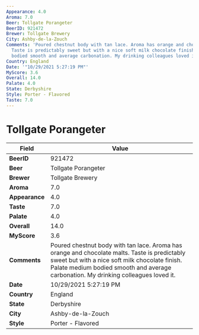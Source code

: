 ```yaml
---
Appearance: 4.0
Aroma: 7.0
Beer: Tollgate Porangeter
BeerID: 921472
Brewer: Tollgate Brewery
City: Ashby-de-la-Zouch
Comments: 'Poured chestnut body with tan lace. Aroma has orange and chocolate malts.
  Taste is predictably sweet but with a nice soft milk chocolate finish. Palate medium
  bodied smooth and average carbonation. My drinking colleagues loved it. '
Country: England
Date: '"10/29/2021 5:27:19 PM"'
MyScore: 3.6
Overall: 14.0
Palate: 4.0
State: Derbyshire
Style: Porter - Flavored
Taste: 7.0
---
```


# Tollgate Porangeter

| Field         | Value |
|---------------|-------|
| **BeerID** | 921472 |
| **Beer** | Tollgate Porangeter |
| **Brewer** | Tollgate Brewery |
| **Aroma** | 7.0 |
| **Appearance** | 4.0 |
| **Taste** | 7.0 |
| **Palate** | 4.0 |
| **Overall** | 14.0 |
| **MyScore** | 3.6 |
| **Comments** | Poured chestnut body with tan lace. Aroma has orange and chocolate malts. Taste is predictably sweet but with a nice soft milk chocolate finish. Palate medium bodied smooth and average carbonation. My drinking colleagues loved it.  |
| **Date** | 10/29/2021 5:27:19 PM |
| **Country** | England |
| **State** | Derbyshire |
| **City** | Ashby-de-la-Zouch |
| **Style** | Porter - Flavored |

